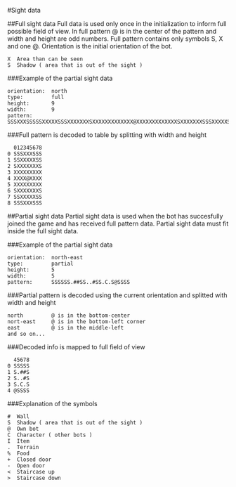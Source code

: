 #Sight data

##Full sight data
Full data is used only once in the initialization to inform full possible field of view. In full pattern @ is in the center of the pattern and width and height are odd numbers. Full pattern contains only symbols S, X and one @. Orientation is the initial orientation of the bot.
```
X  Area than can be seen
S  Shadow ( area that is out of the sight )
```

###Example of the partial sight data
```
orientation:  north
type:         full
height:       9
width:        9
pattern:      SSSXXXSSSSSXXXXXSSSXXXXXXXSXXXXXXXXXXXXX@XXXXXXXXXXXXXSXXXXXXXSSSXXXXXSSSSSXXXSSS
```
###Full pattern is decoded to table by splitting with width and height
```
  012345678
0 SSSXXXSSS
1 SSXXXXXSS
2 SXXXXXXXS
3 XXXXXXXXX
4 XXXX@XXXX
5 XXXXXXXXX
6 SXXXXXXXS
7 SSXXXXXSS
8 SSSXXXSSS
```

##Partial sight data
Partial sight data is used when the bot has succesfully joined the game and has received full pattern data. Partial sight data must fit inside the full sight data.

###Example of the partial sight data
```
orientation:  north-east
type:         partial
height:       5
width:        5
pattern:      SSSSSS.##SS..#SS.C.S@SSSS
```

###Partial pattern is decoded using the current orientation and splitted with width and height
```
north         @ is in the bottom-center
nort-east     @ is in the bottom-left corner
east          @ is in the middle-left
and so on...
```
###Decoded info is mapped to full field of view
```
  45678
0 SSSSS
1 S.##S
2 S..#S
3 S.C.S
4 @SSSS
```

###Explanation of the symbols
```
#  Wall
S  Shadow ( area that is out of the sight )
@  Own bot
C  Character ( other bots )
I  Item
.  Terrain
%  Food
+  Closed door
-  Open door
<  Staircase up    
>  Staircase down  
```
